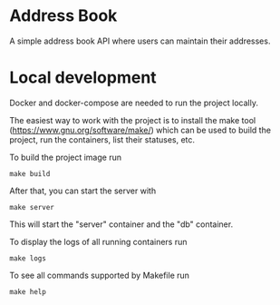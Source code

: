 # Address Book
A simple address book API where users can maintain their addresses.

# Local development
Docker and docker-compose are needed to run the project locally.

The easiest way to work with the project is
to install the make tool (https://www.gnu.org/software/make/) which can be used to build the project, run the
containers, list their statuses, etc.

To build the project image run
```
make build
```

After that, you can start the server with
```
make server
```

This will start the "server" container and the "db" container.

To display the logs of all running containers run
```
make logs
```

To see all commands supported by Makefile run
```
make help
```
